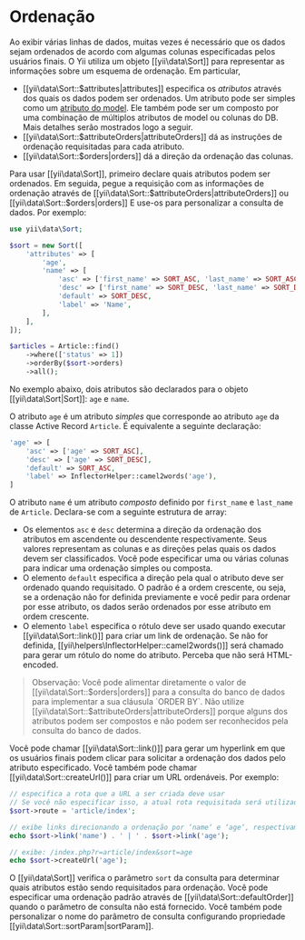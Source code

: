 Ordenação
=======

Ao exibir várias linhas de dados, muitas vezes é necessário que os dados sejam ordenados de acordo com algumas colunas especificadas pelos usuários finais. O Yii utiliza um objeto [[yii\data\Sort]] para representar as informações sobre um esquema de ordenação. Em particular, 

* [[yii\data\Sort::$attributes|attributes]] especifica os *atributos* através dos quais os dados podem ser ordenados.
  Um atributo pode ser simples como um [atributo do model](structure-models.md#attributes). Ele também pode ser um composto por uma combinação de múltiplos atributos de model ou colunas do DB. Mais detalhes serão mostrados logo a seguir.
* [[yii\data\Sort::$attributeOrders|attributeOrders]] dá as instruções de ordenação requisitadas para cada atributo.
* [[yii\data\Sort::$orders|orders]] dá a direção da ordenação das colunas.

Para usar [[yii\data\Sort]], primeiro declare quais atributos podem ser ordenados. Em seguida, pegue a requisição com as informações de ordenação através de
[[yii\data\Sort::$attributeOrders|attributeOrders]] ou [[yii\data\Sort::$orders|orders]]
E use-os para personalizar a consulta de dados. Por exemplo:

```php
use yii\data\Sort;

$sort = new Sort([
    'attributes' => [
        'age',
        'name' => [
            'asc' => ['first_name' => SORT_ASC, 'last_name' => SORT_ASC],
            'desc' => ['first_name' => SORT_DESC, 'last_name' => SORT_DESC],
            'default' => SORT_DESC,
            'label' => 'Name',
        ],
    ],
]);

$articles = Article::find()
    ->where(['status' => 1])
    ->orderBy($sort->orders)
    ->all();
```

No exemplo abaixo, dois atributos são declarados para o objeto [[yii\data\Sort|Sort]]: `age` e `name`. 

O atributo `age` é um atributo *simples* que corresponde ao atributo `age` da classe Active Record `Article`. É equivalente a seguinte declaração:

```php
'age' => [
    'asc' => ['age' => SORT_ASC],
    'desc' => ['age' => SORT_DESC],
    'default' => SORT_ASC,
    'label' => InflectorHelper::camel2words('age'),
]
```

O atributo `name` é um atributo *composto* definido por `first_name` e `last_name` de `Article`. Declara-se com a seguinte estrutura de array:

- Os elementos `asc` e `desc` determina a direção da ordenação dos atributos em ascendente ou descendente respectivamente. Seus valores representam as colunas e as direções pelas quais os dados devem ser classificados. Você pode especificar uma ou várias colunas para indicar uma ordenação simples ou composta.
- O elemento `default` especifica a direção pela qual o atributo deve ser ordenado quando requisitado. O padrão é a ordem crescente, ou seja, se a ordenação não for definida previamente e você pedir para ordenar por esse atributo, os dados serão ordenados por esse atributo em ordem crescente.
- O elemento `label` especifica o rótulo deve ser usado quando executar [[yii\data\Sort::link()]] para criar um link de ordenação. 
Se não for definida, [[yii\helpers\InflectorHelper::camel2words()]] será chamado para gerar um rótulo do nome do atributo.
Perceba que não será HTML-encoded.

> Observação: Você pode alimentar diretamente o valor de [[yii\data\Sort::$orders|orders]] para a consulta do banco de dados para implementar a sua cláusula `ORDER BY`. Não utilize [[yii\data\Sort::$attributeOrders|attributeOrders]] porque alguns dos atributos podem ser compostos e não podem ser reconhecidos pela consulta do banco de dados.

Você pode chamar [[yii\data\Sort::link()]] para gerar um hyperlink em que os usuários finais podem clicar para solicitar a ordenação dos dados pelo atributo especificado. Você também pode chamar [[yii\data\Sort::createUrl()]] para criar um URL ordenáveis.
Por exemplo:

```php
// especifica a rota que a URL a ser criada deve usar
// Se você não especificar isso, a atual rota requisitada será utilizada 
$sort->route = 'article/index';

// exibe links direcionando a ordenação por ‘name‘ e ‘age‘, respectivamente
echo $sort->link('name') . ' | ' . $sort->link('age');

// exibe: /index.php?r=article/index&sort=age
echo $sort->createUrl('age');
```

O [[yii\data\Sort]] verifica o parâmetro `sort` da consulta para determinar quais atributos estão sendo requisitados para ordenação.
Você pode especificar uma ordenação padrão através de [[yii\data\Sort::defaultOrder]] quando o parâmetro de consulta não está fornecido.
Você também pode personalizar o nome do parâmetro de consulta configurando  propriedade [[yii\data\Sort::sortParam|sortParam]].
